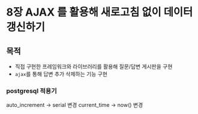 # 8장 AJAX 를 활용해 새로고침 없이 데이터 갱신하기
## 목적
- 직접 구현한 프레임워크와 라이브러리를 활용해 질문/답변 게시판을 구현
- `ajax`를 통해 답변 추가 삭제하는 기능 구현



### postgresql 적용기
auto_increment -> serial 변경
current_time -> now() 변경

